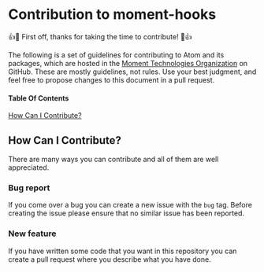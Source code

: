 # Contribution to moment-hooks

:+1::tada: First off, thanks for taking the time to contribute! :tada::+1:

The following is a set of guidelines for contributing to Atom and its packages, 
which are hosted in the [Moment Technologies Organization](https://github.com/momentechnologies) on GitHub. 
These are mostly guidelines, not rules. Use your best judgment, and feel free to propose 
changes to this document in a pull request.

#### Table Of Contents

[How Can I Contribute?](#how-can-i-contribute)

## How Can I Contribute?

There are many ways you can contribute and all of them are well appreciated.

### Bug report

If you come over a bug you can create a new issue with the `bug` tag. Before creating the issue please ensure that
no similar issue has been reported.

### New feature

If you have written some code that you want in this repository you can create a pull request where
you describe what you have done.

